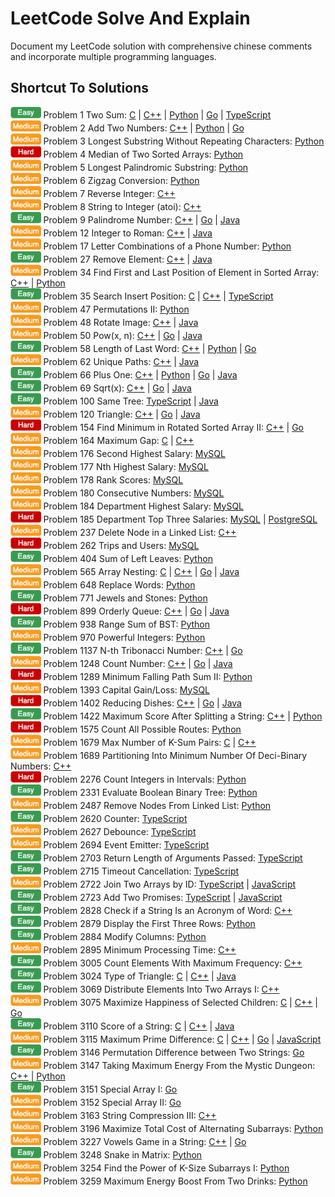 # LeetCode Solve And Explain

Document my LeetCode solution with comprehensive chinese comments and incorporate multiple programming languages.  

## Shortcut To Solutions

<img height=18 src="./icon/easy_v2.png" alt="easy" /> Problem 1 Two Sum: [C](./c/0001_TwoSum.c) | [C++](./c++/0001_TwoSum.cpp) | [Python](./python/0001_two_sum.py) | [Go](./go/0001_two_sum.go) | [TypeScript](./typescript/0001_TwoSum.ts)  
<img height=18 src="./icon/medium_v2.png" alt="medium" /> Problem 2 Add Two Numbers: [C++](./c++/0002_AddTwoNumbers.cpp) | [Python](./python/0002_add_two_numbers.py) | [Go](./go/0002_add_two_numbers.go)  
<img height=18 src="./icon/medium_v2.png" alt="medium" /> Problem 3 Longest Substring Without Repeating Characters: [Python](./python/0003_longest_substring_without_repeating_characters.py)  
<img height=18 src="./icon/hard_v2.png" alt="hard" /> Problem 4 Median of Two Sorted Arrays: [Python](./python/0004_median_of_two_sorted_arrays.py)  
<img height=18 src="./icon/medium_v2.png" alt="medium" /> Problem 5 Longest Palindromic Substring: [Python](./python/0005_longest_palindromic_substring.py)  
<img height=18 src="./icon/medium_v2.png" alt="medium" /> Problem 6 Zigzag Conversion: [Python](./python/0006_zigzag_conversion.py)  
<img height=18 src="./icon/medium_v2.png" alt="medium" /> Problem 7 Reverse Integer: [C++](./c++/0007_ReverseInteger.cpp)  
<img height=18 src="./icon/medium_v2.png" alt="medium" /> Problem 8 String to Integer (atoi): [C++](./c++/0008_StringToIntegerAtoi.cpp)  
<img height=18 src="./icon/easy_v2.png" alt="easy" /> Problem 9 Palindrome Number: [C++](./c++/0009_PalindromeNumber.cpp) | [Go](./go/0009_palindrome_number.go) | [Java](./java/0009_PalindromeNumber.java)  
<img height=18 src="./icon/medium_v2.png" alt="medium" /> Problem 12 Integer to Roman: [C++](./c++/0012_IntegerToRoman.cpp) | [Java](./java/0012_IntegerToRoman.java)  
<img height=18 src="./icon/medium_v2.png" alt="medium" /> Problem 17 Letter Combinations of a Phone Number: [Python](./python/0017_letter_combinations_of_a_phone_number.py)  
<img height=18 src="./icon/easy_v2.png" alt="easy" /> Problem 27 Remove Element: [C++](./c++/0027_RemoveElement.cpp) | [Java](./java/0027_RemoveElement.java)  
<img height=18 src="./icon/medium_v2.png" alt="medium" /> Problem 34 Find First and Last Position of Element in Sorted Array: [C++](./c++/0034_FindFirstAndLastPositionOfElementInSortedArray.cpp) | [Python](./python/0034_find_first_and_last_position_of_elementIn_sorted_array.py)  
<img height=18 src="./icon/easy_v2.png" alt="easy" /> Problem 35 Search Insert Position: [C](./c/0035_SearchInsertPosition.c) | [C++](./c++/0035_SearchInsertPosition.cpp) | [TypeScript](./typescript/0035_SearchInsertPosition.ts)  
<img height=18 src="./icon/medium_v2.png" alt="medium" /> Problem 47 Permutations II: [Python](./python/0047_permutations_ii.py)  
<img height=18 src="./icon/medium_v2.png" alt="medium" /> Problem 48 Rotate Image: [C++](./c++/0048_RotateImage.cpp) | [Java](./java/0048_RotateImage.java)  
<img height=18 src="./icon/medium_v2.png" alt="medium" /> Problem 50 Pow(x, n): [C++](./c++/0050_PowXN.cpp) | [Go](./go/0050_pow_x_n.go) | [Java](./java/0050_PowXN.java)  
<img height=18 src="./icon/easy_v2.png" alt="easy" /> Problem 58 Length of Last Word: [C++](./c++/0058_LengthOfLastWord.cpp) | [Python](./python/0058_length_of_last_word.py) | [Go](./go/0058_length_of_last_word.go)  
<img height=18 src="./icon/medium_v2.png" alt="medium" /> Problem 62 Unique Paths: [C++](./c++/0062_UniquePaths.cpp) | [Java](./java/0062_UniquePaths.java)  
<img height=18 src="./icon/easy_v2.png" alt="easy" /> Problem 66 Plus One: [C++](./c++/0066_PlusOne.cpp) | [Python](./python/0066_plus_one.py) | [Go](./go/0066_plus_one.go) | [Java](./java/0066_PlusOne.java)  
<img height=18 src="./icon/easy_v2.png" alt="easy" /> Problem 69 Sqrt(x): [C++](./c++/0069_SqrtX.cpp) | [Go](./go/0069_sqrt_x.go) | [Java](./java/0069_SqrtX.java)  
<img height=18 src="./icon/easy_v2.png" alt="easy" /> Problem 100 Same Tree: [TypeScript](./typescript/0100_SameTree.ts) | [Java](./java/0100_SameTree.java)  
<img height=18 src="./icon/medium_v2.png" alt="medium" /> Problem 120 Triangle: [C++](./c++/0120_Triangle.cpp) | [Go](./go/0120_triangle.go) | [Java](./java/0120_Triangle.java)  
<img height=18 src="./icon/hard_v2.png" alt="hard" /> Problem 154 Find Minimum in Rotated Sorted Array II: [C++](./c++/0154_FindMinimumInRotatedSortedArrayII.cpp) | [Go](./go/0154_find_minimum_in_rotated_sorted_array_II.go)  
<img height=18 src="./icon/medium_v2.png" alt="medium" /> Problem 164 Maximum Gap: [C](./c/0164_MaximumGap.c) | [C++](./c++/0164_MaximumGap.cpp)  
<img height=18 src="./icon/medium_v2.png" alt="medium" /> Problem 176 Second Highest Salary: [MySQL](./mysql/0176_SecondHighestSalary.sql)  
<img height=18 src="./icon/medium_v2.png" alt="medium" /> Problem 177 Nth Highest Salary: [MySQL](./mysql/0177_NthHighestSalary.sql)  
<img height=18 src="./icon/medium_v2.png" alt="medium" /> Problem 178 Rank Scores: [MySQL](./mysql/0178_RankScores.sql)  
<img height=18 src="./icon/medium_v2.png" alt="medium" /> Problem 180 Consecutive Numbers: [MySQL](./mysql/0180_ConsecutiveNumbers.sql)  
<img height=18 src="./icon/medium_v2.png" alt="medium" /> Problem 184 Department Highest Salary: [MySQL](./mysql/0184_DepartmentHighestSalary.sql)  
<img height=18 src="./icon/hard_v2.png" alt="hard" /> Problem 185 Department Top Three Salaries: [MySQL](./mysql/0185_DepartmentTopThreeSalaries.sql) | [PostgreSQL](./postgresql/0185_DepartmentTopThreeSalaries.sql)  
<img height=18 src="./icon/medium_v2.png" alt="medium" /> Problem 237 Delete Node in a Linked List: [C++](./c++/0237_DeleteNodeInALinkedList.cpp)  
<img height=18 src="./icon/hard_v2.png" alt="hard" /> Problem 262 Trips and Users: [MySQL](./mysql/0262_TripsAndUsers.sql)  
<img height=18 src="./icon/easy_v2.png" alt="easy" /> Problem 404 Sum of Left Leaves: [Python](./python/0404_sum_of_left_leaves.py)  
<img height=18 src="./icon/medium_v2.png" alt="medium" /> Problem 565 Array Nesting: [C](./c/0565_ArrayNesting.c) | [C++](./c++/0565_ArrayNesting.cpp) | [Go](./go/0565_array_nesting.go) | [Java](./java/0565_ArrayNesting.java)  
<img height=18 src="./icon/medium_v2.png" alt="medium" /> Problem 648 Replace Words: [Python](./python/0648_replace_words.py)  
<img height=18 src="./icon/easy_v2.png" alt="easy" /> Problem 771 Jewels and Stones: [Python](./python/0771_jewels_and_stones.py)  
<img height=18 src="./icon/hard_v2.png" alt="hard" /> Problem 899 Orderly Queue: [C++](./c++/0899_OrderlyQueue.cpp) | [Go](./go/0899_orderly_queue.go) | [Java](./java/0899_OrderlyQueue.java)  
<img height=18 src="./icon/easy_v2.png" alt="easy" /> Problem 938 Range Sum of BST: [Python](./python/0938_range_sum_of_bst.py)  
<img height=18 src="./icon/medium_v2.png" alt="medium" /> Problem 970 Powerful Integers: [Python](./python/0970_powerful_integers.py)  
<img height=18 src="./icon/easy_v2.png" alt="easy" /> Problem 1137 N-th Tribonacci Number: [C++](./c++/1137_NthTribonacciNumber.cpp) | [Go](./go/1137_nth_tribonacci_number.go)  
<img height=18 src="./icon/medium_v2.png" alt="medium" /> Problem 1248 Count Number: [C++](./c++/1248_CountNumberOfNiceSubarrays.cpp) | [Go](./go/1248_count_number_of_nice_subarrays.go) | [Java](./java/1248_CountNumberOfNiceSubarrays.java)  
<img height=18 src="./icon/hard_v2.png" alt="hard" /> Problem 1289 Minimum Falling Path Sum II: [Python](./python/1289_minimum_falling_path_sum_ii.py)  
<img height=18 src="./icon/medium_v2.png" alt="medium" /> Problem 1393 Capital Gain/Loss: [MySQL](./mysql/1393_CapitalGainLoss.sql)  
<img height=18 src="./icon/hard_v2.png" alt="hard" /> Problem 1402 Reducing Dishes: [C++](./c++/1402_ReducingDishes.cpp) | [Go](./go/1402_reducing_dishes.go) | [Java](./java/1402_ReducingDishes.java)  
<img height=18 src="./icon/easy_v2.png" alt="easy" /> Problem 1422 Maximum Score After Splitting a String: [C++](./c++/1422_MaximumScoreAfterSplittingAString.cpp) | [Python](./python/1422_maximum_score_after_splitting_a_string.py)  
<img height=18 src="./icon/hard_v2.png" alt="hard" /> Problem 1575 Count All Possible Routes: [Python](./python/1575_count_all_possible_routes.py)  
<img height=18 src="./icon/medium_v2.png" alt="medium" /> Problem 1679 Max Number of K-Sum Pairs: [C](./c/1679_MaxNumberOfKSumPairs.c) | [C++](./c++/1679_MaxNumberOfKSumPairs.cpp)  
<img height=18 src="./icon/medium_v2.png" alt="medium" /> Problem 1689 Partitioning Into Minimum Number Of Deci-Binary Numbers: [C++](./c++/1689_PartitioningIntoMinimumNumberOfDeciBinaryNumbers.cpp)  
<img height=18 src="./icon/hard_v2.png" alt="hard" /> Problem 2276 Count Integers in Intervals: [Python](./python/2276_count_integers_in_intervals.py)  
<img height=18 src="./icon/easy_v2.png" alt="easy" /> Problem 2331 Evaluate Boolean Binary Tree: [Python](./python/2331_evaluate_boolean_binary_tree.py)  
<img height=18 src="./icon/medium_v2.png" alt="medium" /> Problem 2487 Remove Nodes From Linked List: [Python](./python/2487_remove_nodes_from_linked_list.py)  
<img height=18 src="./icon/easy_v2.png" alt="easy" /> Problem 2620 Counter: [TypeScript](./typescript/2620_Counter.ts)  
<img height=18 src="./icon/medium_v2.png" alt="medium" /> Problem 2627 Debounce: [TypeScript](./typescript/2627_Debounce.ts)  
<img height=18 src="./icon/medium_v2.png" alt="medium" /> Problem 2694 Event Emitter: [TypeScript](./typescript/2694_EventEmitter.ts)  
<img height=18 src="./icon/easy_v2.png" alt="easy" /> Problem 2703 Return Length of Arguments Passed: [TypeScript](./typescript/2703_ReturnLengthOfArgumentsPassed.ts)  
<img height=18 src="./icon/easy_v2.png" alt="easy" /> Problem 2715 Timeout Cancellation: [TypeScript](./typescript/2715_TimeoutCancellation.ts)  
<img height=18 src="./icon/medium_v2.png" alt="medium" /> Problem 2722 Join Two Arrays by ID: [TypeScript](./typescript/2722_JoinTwoArraysByID.ts) | [JavaScript](./javascript/2722_JoinTwoArraysByID.js)  
<img height=18 src="./icon/easy_v2.png" alt="easy" /> Problem 2723 Add Two Promises: [TypeScript](./typescript/2723_AddTwoPromises.ts) | [JavaScript](./javascript/2723_AddTwoPromises.js)  
<img height=18 src="./icon/easy_v2.png" alt="easy" /> Problem 2828 Check if a String Is an Acronym of Word: [C++](./c++/2828_CheckIfAStringIsAnAcronymOfWords.cpp)  
<img height=18 src="./icon/easy_v2.png" alt="easy" /> Problem 2879 Display the First Three Rows: [Python](./python/2879_display_the_first_three_rows.py)  
<img height=18 src="./icon/easy_v2.png" alt="easy" /> Problem 2884 Modify Columns: [Python](./python/2884_modify_columns.py)  
<img height=18 src="./icon/medium_v2.png" alt="medium" /> Problem 2895 Minimum Processing Time: [C++](./c++/2895_MinimumProcessingTime.cpp)  
<img height=18 src="./icon/easy_v2.png" alt="easy" /> Problem 3005 Count Elements With Maximum Frequency: [C++](./c++/3005_CountElementsWithMaximumFrequency.cpp)  
<img height=18 src="./icon/easy_v2.png" alt="easy" /> Problem 3024 Type of Triangle: [C](./c/3024_TypeOfTriangle.c) | [C++](./c++/3024_TypeOfTriangle.cpp) | [Java](./java/3024_TypeOfTriangle.java)  
<img height=18 src="./icon/easy_v2.png" alt="easy" /> Problem 3069 Distribute Elements Into Two Arrays I: [C++](./c++/3069_DistributeElementsIntoTwoArraysI.cpp)  
<img height=18 src="./icon/medium_v2.png" alt="medium" /> Problem 3075 Maximize Happiness of Selected Children: [C](./c/3075_MaximizeHappinessOfSelectedChildren.c) | [C++](./c++/3075_MaximizeHappinessOfSelectedChildren.cpp) | [Go](./go/3075_maximize_happiness_of_selected_children.go)  
<img height=18 src="./icon/easy_v2.png" alt="easy" /> Problem 3110 Score of a String: [C](./c/3110_ScoreOfAString.c) | [C++](./c++/3110_ScoreOfAString.cpp) | [Java](./java/3110_ScoreOfAString.java)  
<img height=18 src="./icon/medium_v2.png" alt="medium" /> Problem 3115 Maximum Prime Difference: [C](./c/3115_MaximumPrimeDifference.c) | [C++](./c++/3115_MaximumPrimeDifference.cpp) | [Go](./go/3115_maximum_prime_difference.go) | [JavaScript](./javascript/3115_MaximumPrimeDifference.js)  
<img height=18 src="./icon/easy_v2.png" alt="easy" /> Problem 3146 Permutation Difference between Two Strings: [Go](./go/3146_permutation_difference_between_two_strings.go)  
<img height=18 src="./icon/medium_v2.png" alt="medium" /> Problem 3147 Taking Maximum Energy From the Mystic Dungeon: [C++](./c++/3147_TakingMaximumEnergyFromTheMysticDungeon.cpp) | [Python](./python/3147_taking_maximum_energy_from_the_mystic_dungeon.py)  
<img height=18 src="./icon/easy_v2.png" alt="easy" /> Problem 3151 Special Array I: [Go](./go/3151_special_array_I.go)  
<img height=18 src="./icon/medium_v2.png" alt="medium" /> Problem 3152 Special Array II: [Go](./go/3152_special_array_II.go)  
<img height=18 src="./icon/medium_v2.png" alt="medium" /> Problem 3163 String Compression III: [C++](./c++/3163_StringCompressionIII.cpp)  
<img height=18 src="./icon/medium_v2.png" alt="medium" /> Problem 3196 Maximize Total Cost of Alternating Subarrays: [Python](./python/3196_maximize_total_cost_of_alternating_subarrays.py)  
<img height=18 src="./icon/medium_v2.png" alt="medium" /> Problem 3227 Vowels Game in a String: [C++](./c++/3227_VowelsGameInAString.cpp) | [Go](./go/3227_vowels_game_in_a_string.go)  
<img height=18 src="./icon/easy_v2.png" alt="easy" /> Problem 3248 Snake in Matrix: [Python](./python/3248_snake_in_matrix.py)  
<img height=18 src="./icon/medium_v2.png" alt="medium" /> Problem 3254 Find the Power of K-Size Subarrays I: [Python](./python/3254_find_the_power_of_k-size_subarrays_i.py)  
<img height=18 src="./icon/medium_v2.png" alt="medium" /> Problem 3259 Maximum Energy Boost From Two Drinks: [Python](./python/3259_maximum_energy_boost_from_two_drinks.py)  